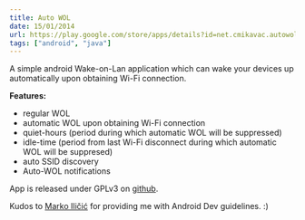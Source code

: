```yaml
---
title: Auto WOL
date: 15/01/2014
url: https://play.google.com/store/apps/details?id=net.cmikavac.autowol
tags: ["android", "java"]
---
```


A simple android Wake-on-Lan application which can wake your devices up automatically upon obtaining Wi-Fi connection.

<strong>Features:</strong>
<ul>
	<li>regular WOL</li>
	<li>automatic WOL upon obtaining Wi-Fi connection</li>
	<li>quiet-hours (period during which automatic WOL will be suppressed)</li>
	<li>idle-time (period from last Wi-Fi disconnect during which automatic WOL will be suppresed)</li>
	<li>auto SSID discovery</li>
	<li>Auto-WOL notifications</li>
</ul>
App is released under GPLv3 on <a title="auto-wol" href="https://github.com/pootzko/auto-wol">github</a>.

Kudos to <a title="Marko Iličić" href="https://www.linkedin.com/profile/view?id=187609680&amp;authType=name&amp;authToken=pbBN&amp;trk=prof-proj-cc-name">Marko Iličić</a> for providing me with Android Dev guidelines. :)